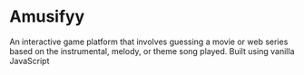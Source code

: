 # Amusifyy
An interactive game platform that involves guessing a movie or web series based on the instrumental, melody, or theme song played. Built using vanilla JavaScript
